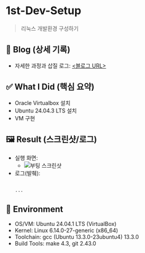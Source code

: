 # 1st-Dev-Setup
> 리눅스 개발환경 구성하기

## 🔗 Blog (상세 기록)
- 자세한 과정과 삽질 로그: [<블로그 URL>](https://blog.naver.com/sehn00/223964641072)

## ✅ What I Did (핵심 요약)
- Oracle Virtualbox 설치
- Ubuntu 24.04.3 LTS 설치
- VM 구현

## 🖼️ Result (스크린샷/로그)
- 실행 화면:
  - ![부팅 스크린샷](./assets/IMG＿2695.jpg)
- 로그(발췌):
  ```text

  ...

## 🧰 Environment
- OS/VM: Ubuntu 24.04.1 LTS (VirtualBox)
- Kernel: Linux 6.14.0-27-generic (x86_64)
- Toolchain: gcc (Ubuntu 13.3.0-23ubuntu4) 13.3.0
- Build Tools: make 4.3, git 2.43.0
